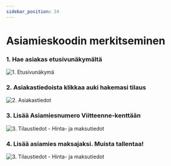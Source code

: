 ```yaml
---
sidebar_position: 24
---
```


# Asiamieskoodin merkitseminen

### 1. Hae asiakas etusivunäkymältä

![1. Etusivunäkymä](/img/pikaohjeet/hakuehto.png)

### 2. Asiakastiedoista klikkaa auki hakemasi tilaus

![2. Asiakastiedot](/img/pikaohjeet/asiamieskoodi-lisays2.png)

### 3. Lisää Asiamiesnumero Viitteenne-kenttään

![3. Tilaustiedot - Hinta- ja maksutiedot](/img/viite.png)

### 4. Lisää asiamies maksajaksi. Muista tallentaa!

![3. Tilaustiedot - Hinta- ja maksutiedot](/img/pikaohjeet/asiamieskoodi-lisays4.png)